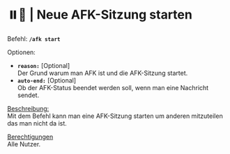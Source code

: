 # ⏸️📅 | Neue AFK-Sitzung starten

Befehl: **`/afk start`**

Optionen:
- **`reason:`** [Optional]  
  Der Grund warum man AFK ist und die AFK-Sitzung startet.
- **`auto-end:`** [Optional]  
  Ob der AFK-Status beendet werden soll, wenn man eine Nachricht sendet.

<u>Beschreibung:</u>  
Mit dem Befehl kann man eine AFK-Sitzung starten um anderen mitzuteilen das man nicht da ist.

<u>Berechtigungen</u>  
Alle Nutzer.